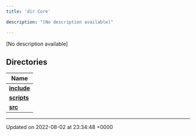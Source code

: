 ```yaml
---
title: 'dir Core'

description: "[No description available]"

---
```







[No description available]

## Directories

| Name           |
| -------------- |
| **[include](/documentation/code/colliderbit_development/files/dir_4cd4c13d01dc4f9c94211f072e8c6dd9/#dir-include)**  |
| **[scripts](/documentation/code/colliderbit_development/files/dir_5a9368dd7ffdf691a264d6aaa70592eb/#dir-scripts)**  |
| **[src](/documentation/code/colliderbit_development/files/dir_6635075fd29d94b1e79ef2060fed20a6/#dir-src)**  |






-------------------------------

Updated on 2022-08-02 at 23:34:48 +0000
